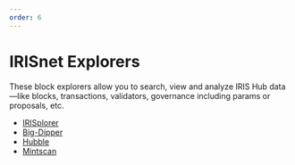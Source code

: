 ```yaml
---
order: 6
---
```


# IRISnet Explorers

These block explorers allow you to search, view and analyze IRIS Hub data—like blocks, transactions, validators, governance including params or proposals, etc.

- [IRISplorer](https://www.irisplorer.io/)
- [Big-Dipper](https://iris.bigdipper.live/)
- [Hubble](https://hubble.figment.network/iris/chains/irishub)
- [Mintscan](https://irishub.mintscan.io/)
